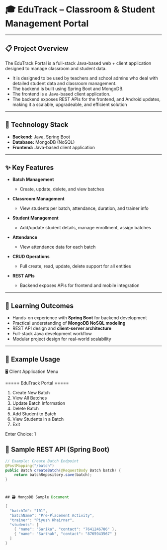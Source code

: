 # 🎓 EduTrack – Classroom & Student Management Portal
----


## 📋 Project Overview

The EduTrack Portal is a full-stack Java-based web + client application designed to manage classroom and student data.
- It is designed to be used by teachers and school admins who deal with detailed student data and classroom management.
- The backend is built using Spring Boot and MongoDB.
- The frontend is a Java-based client application.
- The backend exposes REST APIs for the frontend, and Android updates, making it a scalable, upgradeable, and efficient solution

----


## 🧰 Technology Stack

- **Backend:** Java, Spring Boot  
- **Database:** MongoDB (NoSQL)  
- **Frontend:** Java-based client application

---

## ✨ Key Features

- **Batch Management**
  - Create, update, delete, and view batches  

- **Classroom Management**
  - View students per batch, attendance, duration, and trainer info  

- **Student Management**
  - Add/update student details, manage enrollment, assign batches  

- **Attendance**
  - View attendance data for each batch  

- **CRUD Operations**
  - Full create, read, update, delete support for all entities  

- **REST APIs**
  - Backend exposes APIs for frontend and mobile integration  

---


## 🎯 Learning Outcomes

- Hands-on experience with **Spring Boot** for backend development  
- Practical understanding of **MongoDB NoSQL modeling**  
- REST API design and **client-server architecture**  
- Full-stack Java development workflow  
- Modular project design for real-world scalability  

---

## 📂 Example Usage

🖥️ Client Application Menu

===== EduTrack Portal =====
1. Create New Batch  
2. View All Batches  
3. Update Batch Information  
4. Delete Batch  
5. Add Student to Batch  
6. View Students in a Batch  
7. Exit  

Enter Choice: 1



## 🔧 Sample REST API (Spring Boot)

```java
// Example: Create Batch Endpoint
@PostMapping("/batch")
public Batch createBatch(@RequestBody Batch batch) {
    return batchRepository.save(batch);
}



## 🗃️ MongoDB Sample Document

{
  "batchId": "101",
  "batchName": "Pre-Placement Activity",
  "trainer": "Piyush Khairnar",
  "students": [
    { "name": "Sarika", "contact": "7641246786" },
    { "name": "Sarthak", "contact": "8765943567" }
  ]
}










